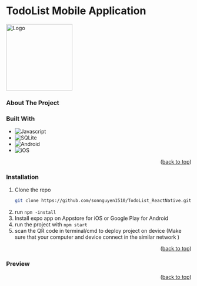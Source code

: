 
<a name="readme-top"></a>
# TodoList Mobile Application
<img src="image/clockImage.png" alt="Logo" width="180" height="180">

<!-- ABOUT THE PROJECT -->
### About The Project
 

### Built With

* ![Javascript](https://img.shields.io/badge/JavaScript-F7DF1E?style=for-the-badge&logo=javascript&logoColor=black)
* ![SQLite](https://img.shields.io/badge/sqlite-%2307405e.svg?style=for-the-badge&logo=sqlite&logoColor=white)
* ![Android](https://img.shields.io/badge/Android-3DDC84?style=for-the-badge&logo=android&logoColor=white)
* ![iOS](https://img.shields.io/badge/iOS-000000?style=for-the-badge&logo=ios&logoColor=white)

<p align="right">(<a href="#readme-top">back to top</a>)</p>

### Installation

1. Clone the repo
   ```sh
   git clone https://github.com/sonnguyen1510/TodoList_ReactNative.git
   ```
2. run ``` npm -install ```
3. Install expo app on Appstore for iOS or Google Play for Android
4. run the project with ``` npm start ```
5. scan the QR code in terminal/cmd to deploy project on device (Make sure that your computer and device connect in the similar network )    

<p align="right">(<a href="#readme-top">back to top</a>)</p>

### Preview 

<p align="right">(<a href="#readme-top">back to top</a>)</p>
